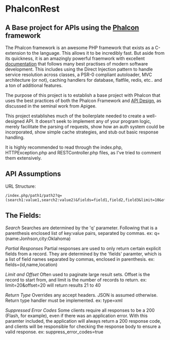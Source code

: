 PhalconRest
===========

A Base project for APIs using the [Phalcon][phalcon] framework
---------------------------------------------------

The Phalcon framework is an awesome PHP framework that exists as a C-extension to the language.
This allows it to be incredibly fast.  But aside from its quickness, it is an amazingly
powerful fraemwork with excellent [documentation][phalconDocs] that follows many best practises of
modern software development.  This includes using the Direct Injection pattern to handle service
resolution across classes, a PSR-0 compliant autoloader, MVC architecture (or not), caching
handlers for database, flatfile, redis, etc.. and a ton of additional features.

The purpose of this project is to establish a base project with Phalcon that uses the best practices
of both the Phalcon Framework and [API Design][apigeeBook], as discussed in the seminal work from Apigee.

This project establishes much of the boilerplate needed to create a well-designed API.  It doesn't seek
to implement any of your program logic, merely facilitate the parsing of requests, show how an auth
system could be incorporated, show simple cache strategies, and stub out basic response handling.

It is highly recommended to read through the index.php, HTTPException.php and RESTController.php files, as
I've tried to comment them extensively.


API Assumptions
---------------

URL Structure:

```
/index.php/path1/path2?q=(search1:value1,search2:value2)&fields=field1,field2,field3&limit=10&offest=20&type=csv&suppress_error_codes=true
```

The Fields:
-----------

*Search*
Searches are determined by the 'q' parameter.  Following that is a parenthesis enclosed list of key:value pairs, separated by commas.
ex: q=(name:Jonhson,city:Oklahoma)

*Partial Responses*
Partial responses are used to only return certain explicit fields from a record. They are determined by the 'fields' paramter, which is a list of field names separated by commas, enclosed in parenthesis.
ex: fields=(id,name,location)

*Limit and Offset*
Often used to paginate large result sets.  Offset is the record to start from, and limit is the number of records to return.
ex: limit=20&offset=20   will return results 21 to 40

*Return Type*
Overrides any accept headers.  JSON is assumed otherwise.  Return type handler must be implemented.
ex: type=xml

*Suppressed Error Codes*
Some clients require all responses to be a 200 (Flash, for example), even if there was an application error.
With this paramter included, the application will always return a 200 response code, and clients will be
responsible for checking the response body to ensure a valid response.
ex: suppress_error_codes=true

[phalcon]: http://phalconphp.com/index
[phalconDocs]: http://docs.phalconphp.com/en/latest/
[apigeeBook]: https://blog.apigee.com/detail/announcement_new_ebook_on_web_api_design